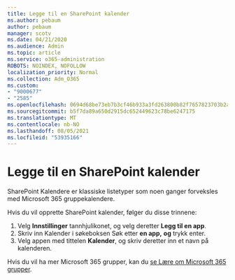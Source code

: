 ```yaml
---
title: Legge til en SharePoint kalender
ms.author: pebaum
author: pebaum
manager: scotv
ms.date: 04/21/2020
ms.audience: Admin
ms.topic: article
ms.service: o365-administration
ROBOTS: NOINDEX, NOFOLLOW
localization_priority: Normal
ms.collection: Adm_O365
ms.custom:
- "9000677"
- "2585"
ms.openlocfilehash: 0694d68be73eb7b3cf46b933a3fd263800b82f7657823703b2a6bf175eca6409
ms.sourcegitcommit: b5f7da89a650d2915dc652449623c78be6247175
ms.translationtype: MT
ms.contentlocale: nb-NO
ms.lasthandoff: 08/05/2021
ms.locfileid: "53935166"
---
```

# <a name="add-a-sharepoint-calendar"></a>Legge til en SharePoint kalender

SharePoint Kalendere er klassiske listetyper som noen ganger forveksles med Microsoft 365 gruppekalendere.
 
Hvis du vil opprette SharePoint kalender, følger du disse trinnene:
 
1.  Velg **Innstillinger** tannhjulikonet, og velg deretter **Legg til en app**.
2.  Skriv inn Kalender i søkeboksen Søk etter **en app,** **og** trykk enter.
3.  Velg appen med tittelen **Kalender**, og skriv deretter inn et navn på kalenderen.

Hvis du vil ha mer Microsoft 365 grupper, kan du [se Lære om Microsoft 365 grupper](https://support.office.com/article/Learn-about-Office-365-groups-b565caa1-5c40-40ef-9915-60fdb2d97fa2).

